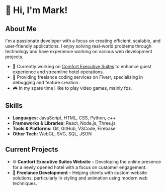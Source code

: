 # 👋 Hi, I'm Mark!

## About Me
I'm a passionate developer with a focus on creating efficient, scalable, and user-friendly applications. I enjoy solving real-world problems through technology and have experience working on various web development projects.

- 💼 Currently working on [Comfort Executive Suites](https://kinuthia-mark.github.io/comfort-website/index.html) to enhance guest experience and streamline hotel operations.
- 🌟 Providing freelance coding services on Fiverr, specializing in debugging and feature creation.
- 🎮 In my spare time i like to play video games, mainly fps.
## Skills
- **Languages:** JavaScript, HTML, CSS, Python, c++
- **Frameworks & Libraries:** React, Node.js, Three.js
- **Tools & Platforms:** Git, GitHub, VSCode, Firebase
- **Other Tech:** WebGL, SVG, SQL, JSON

## Current Projects
- 🌐 **Comfort Executive Suites Website** – Developing the online presence for a newly opened hotel with a focus on customer engagement.
- 🔧 **Freelance Development** – Helping clients with custom website solutions, particularly in styling and animation using modern web techniques.



